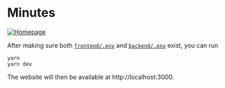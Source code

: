 # Minutes 

[![Homepage](https://minutes.samyok.us/api/ogimage?url=/)](https://minutes.samyok.us)


After making sure both [`frontend/.env`](frontend/.env) and [`backend/.env`](backend/.env) exist, you can run
```shell
yarn
yarn dev
```
The website will then be available at http://localhost:3000.
